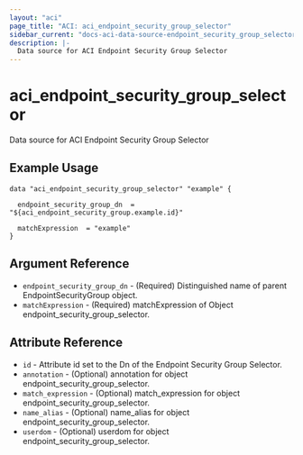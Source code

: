 ```yaml
---
layout: "aci"
page_title: "ACI: aci_endpoint_security_group_selector"
sidebar_current: "docs-aci-data-source-endpoint_security_group_selector"
description: |-
  Data source for ACI Endpoint Security Group Selector
---
```


# aci_endpoint_security_group_selector #
Data source for ACI Endpoint Security Group Selector

## Example Usage ##

```hcl
data "aci_endpoint_security_group_selector" "example" {

  endpoint_security_group_dn  = "${aci_endpoint_security_group.example.id}"

  matchExpression  = "example"
}
```
## Argument Reference ##
* `endpoint_security_group_dn` - (Required) Distinguished name of parent EndpointSecurityGroup object.
* `matchExpression` - (Required) matchExpression of Object endpoint_security_group_selector.



## Attribute Reference

* `id` - Attribute id set to the Dn of the Endpoint Security Group Selector.
* `annotation` - (Optional) annotation for object endpoint_security_group_selector.
* `match_expression` - (Optional) match_expression for object endpoint_security_group_selector.
* `name_alias` - (Optional) name_alias for object endpoint_security_group_selector.
* `userdom` - (Optional) userdom for object endpoint_security_group_selector.
